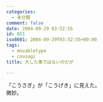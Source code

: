 ```yaml
---
categories:
  - 未分類
comment: false
date: 2004-09-29 03:52:55
id: 851
iso8601: 2004-09-29T03:52:55+09:00
tags:
  - movabletype
  - cousagi
title: 大した事ではないのだが

---
```


<div class="entry-body">
  <p>「こうさぎ」が「こうげき」に見えた。<br />
    微妙。</p>
</div>
